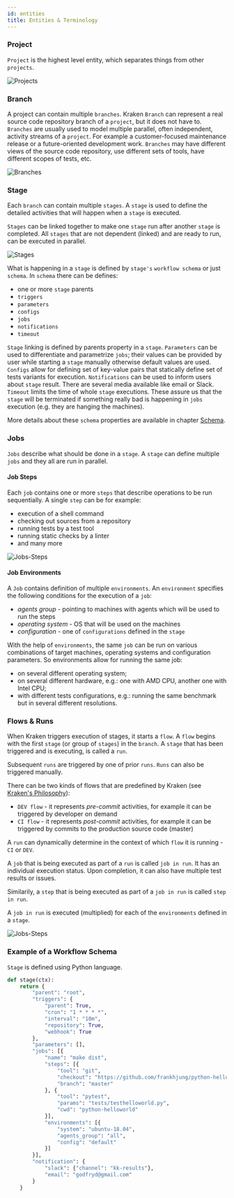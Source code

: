 ```yaml
---
id: entities
title: Entities & Terminology
---
```


### Project
`Project` is the highest level entity, which separates things from other `projects`.

![Projects](/img/kraken-projects.png)

### Branch

A project can contain multiple `branches`. Kraken `Branch` can represent a real source code
repository branch of a `project`, but it does not have to. `Branches` are usually used to model
multiple parallel, often independent, activity streams of a `project`. For example a customer-focused maintenance release
or a future-oriented development work. `Branches` may have different views of the source code repository,
use different sets of tools, have different scopes of tests, etc.

![Branches](/img/kraken-branches.png)

### Stage

Each `branch` can contain multiple `stages`. A `stage` is used to define the detailed activities that will happen when a `stage` is executed.

`Stages` can be linked together to make one `stage` run after another `stage` is completed.
All `stages` that are not dependent (linked) and are ready to run, can be executed in parallel.

![Stages](/img/kraken-stages.png)

What is happening in a `stage` is defined by `stage's` `workflow schema` or just `schema`.
In `schema` there can be defines:
- one or more `stage` parents
- `triggers`
- `parameters`
- `configs`
- `jobs`
- `notifications`
- `timeout`

`Stage` linking is defined by parents property in a `stage`. `Parameters` can be used to differentiate and parametrize `jobs`;
their values can be provided by user while starting a `stage` manually otherwise default values are used.
`Configs` allow for defining set of key-value pairs that statically define set of tests variants for execution.
`Notifications` can be used to inform users about `stage` result. There are several media available like email or Slack.
`Timeout` limits the time of whole `stage` executions. These assure us that the `stage` will be terminated if something really
bad is happening in `jobs` execution (e.g. they are hanging the machines).

More details about these `schema` properties are available in chapter [Schema](schema).

### Jobs

`Jobs` describe what should be done in a `stage`. A `stage` can define multiple `jobs` and they all are run in parallel.

#### Job Steps

Each `job` contains one or more `steps` that describe operations to be run sequentially. A single `step` can be for example:
- execution of a shell command
- checking out sources from a repository
- running tests by a test tool
- running static checks by a linter
- and many more

![Jobs-Steps](/img/kraken-jobs-steps.png)

#### Job Environments

A `Job` contains definition of multiple `environments`. An `environment` specifies the following conditions for the execution of a `job`:
- *agents group* - pointing to machines with agents which will be used to run the steps
- *operating system* - OS that will be used on the machines
- *configuration* - one of `configurations` defined in the `stage`

With the help of `environments`, the same `job` can be run on various combinations of target machines, operating systems and configuration parameters.
So environments allow for running the same job:
- on several different operating system;
- on several different hardware, e.g.: one with AMD CPU, another one with Intel CPU;
- with different tests configurations, e.g.: running the same benchmark but in several different resolutions.

### Flows & Runs

When Kraken triggers execution of stages, it starts a `flow`. A `flow` begins with the first `stage` (or group of `stages`) in the `branch`.
A `stage` that has been triggered and is executing, is called a `run`.

Subsequent `runs` are triggered by one of prior `runs`. `Runs` can also be triggered manually.

There can be two kinds of flows that are predefined by Kraken (see [Kraken's Philosophy](/docs/philosophy)):
- `DEV flow` - it represents *pre-commit* activities, for example it can be triggered by developer on demand
- `CI flow` - it represents *post-commit* activities, for example it can be triggered by commits to the production source code (master)

A `run` can dynamically determine in the context of which `flow` it is running - `CI` or `DEV`.

A `job` that is being executed as part of a `run` is called `job in
run`. It has an individual execution status. Upon completion, it can
also have multiple test results or issues.

Similarily, a `step` that is being executed as part of a `job in run` is called `step in run`.

A `job in run` is executed (multiplied) for each of the `environments` defined in a `stage`.

![Jobs-Steps](/img/kraken-flows.png)


### Example of a Workflow Schema

`Stage` is defined using Python language.

```python
def stage(ctx):
    return {
        "parent": "root",
        "triggers": {
            "parent": True,
            "cron": "1 * * * *",
            "interval": "10m",
            "repository": True,
            "webhook": True
        },
        "parameters": [],
        "jobs": [{
            "name": "make dist",
            "steps": [{
                "tool": "git",
                "checkout": "https://github.com/frankhjung/python-helloworld.git",
                "branch": "master"
            }, {
                "tool": "pytest",
                "params": "tests/testhelloworld.py",
                "cwd": "python-helloworld"
            }],
            "environments": [{
                "system": "ubuntu-18.04",
                "agents_group": "all",
                "config": "default"
            }]
        }],
        "notification": {
            "slack": {"channel": "kk-results"},
            "email": "godfryd@gmail.com"
        }
    }
```
